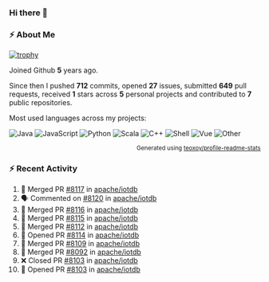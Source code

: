 ### Hi there 👋

### :zap: About Me

[![trophy](https://github-profile-trophy.vercel.app/?username=HTHou&theme=onedark)](https://github.com/ryo-ma/github-profile-trophy)
   
Joined Github **5** years ago.

Since then I pushed **712** commits, opened **27** issues, submitted **649** pull requests, received **1** stars across **5** personal projects and contributed to **7** public repositories.

Most used languages across my projects:

![Java](https://img.shields.io/static/v1?style=flat-square&label=%E2%A0%80&color=555&labelColor=%23b07219&message=Java%EF%B8%B194.4%25)
![JavaScript](https://img.shields.io/static/v1?style=flat-square&label=%E2%A0%80&color=555&labelColor=%23f1e05a&message=JavaScript%EF%B8%B11.4%25)
![Python](https://img.shields.io/static/v1?style=flat-square&label=%E2%A0%80&color=555&labelColor=%233572A5&message=Python%EF%B8%B10.7%25)
![Scala](https://img.shields.io/static/v1?style=flat-square&label=%E2%A0%80&color=555&labelColor=%23c22d40&message=Scala%EF%B8%B10.6%25)
![C++](https://img.shields.io/static/v1?style=flat-square&label=%E2%A0%80&color=555&labelColor=%23f34b7d&message=C%2B%2B%EF%B8%B10.6%25)
![Shell](https://img.shields.io/static/v1?style=flat-square&label=%E2%A0%80&color=555&labelColor=%2389e051&message=Shell%EF%B8%B10.4%25)
![Vue](https://img.shields.io/static/v1?style=flat-square&label=%E2%A0%80&color=555&labelColor=%2341b883&message=Vue%EF%B8%B10.3%25)
![Other](https://img.shields.io/static/v1?style=flat-square&label=%E2%A0%80&color=555&labelColor=%23ededed&message=Other%EF%B8%B11.2%25)

<p align="right"><sub>Generated using <a href="https://github.com/marketplace/actions/profile-readme-stats">teoxoy/profile-readme-stats</a></sub></p>


<!--![](https://github.com/HTHou/HTHou/blob/output/github-contribution-grid-snake.svg)-->

<!--![Haonan Hou's github stats](https://github-readme-stats.vercel.app/api?username=HTHou&count_private=true&show_icons=true&theme=onedark)-->

<!--![Haonan Hou's wakatime stats](https://github-readme-stats.vercel.app/api/wakatime?username=HTHou&layout=compact&theme=onedark)-->

<!--![Top Langs](https://github-readme-stats.vercel.app/api/top-langs/?username=HTHou&theme=onedark&layout=compact)-->

### :zap: Recent Activity
<!--START_SECTION:activity-->
1. 🎉 Merged PR [#8117](https://github.com/apache/iotdb/pull/8117) in [apache/iotdb](https://github.com/apache/iotdb)
2. 🗣 Commented on [#8120](https://github.com/apache/iotdb/issues/8120) in [apache/iotdb](https://github.com/apache/iotdb)
3. 🎉 Merged PR [#8116](https://github.com/apache/iotdb/pull/8116) in [apache/iotdb](https://github.com/apache/iotdb)
4. 🎉 Merged PR [#8115](https://github.com/apache/iotdb/pull/8115) in [apache/iotdb](https://github.com/apache/iotdb)
5. 🎉 Merged PR [#8112](https://github.com/apache/iotdb/pull/8112) in [apache/iotdb](https://github.com/apache/iotdb)
6. 💪 Opened PR [#8114](https://github.com/apache/iotdb/pull/8114) in [apache/iotdb](https://github.com/apache/iotdb)
7. 🎉 Merged PR [#8109](https://github.com/apache/iotdb/pull/8109) in [apache/iotdb](https://github.com/apache/iotdb)
8. 🎉 Merged PR [#8092](https://github.com/apache/iotdb/pull/8092) in [apache/iotdb](https://github.com/apache/iotdb)
9. ❌ Closed PR [#8103](https://github.com/apache/iotdb/pull/8103) in [apache/iotdb](https://github.com/apache/iotdb)
10. 💪 Opened PR [#8103](https://github.com/apache/iotdb/pull/8103) in [apache/iotdb](https://github.com/apache/iotdb)
<!--END_SECTION:activity-->

<!--
**HTHou/HTHou** is a ✨ _special_ ✨ repository because its `README.md` (this file) appears on your GitHub profile.

Here are some ideas to get you started:

- 🔭 I’m currently working on ...
- 🌱 I’m currently learning ...
- 👯 I’m looking to collaborate on ...
- 🤔 I’m looking for help with ...
- 💬 Ask me about ...
- 📫 How to reach me: ...
- 😄 Pronouns: ...
- ⚡ Fun fact: ...
-->
